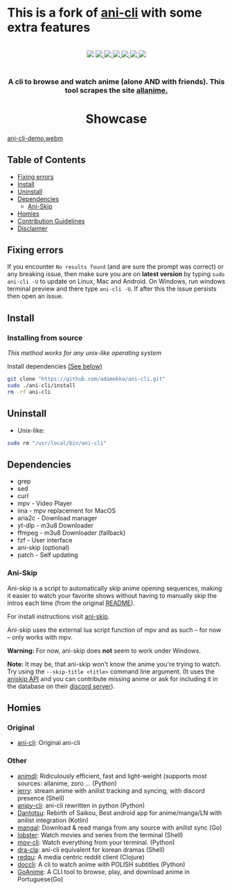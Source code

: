 # This is a fork of [ani-cli](https://github.com/pystardust/ani-cli) with some extra features

<p align=center>
<br>
<a href="http://makeapullrequest.com"><img src="https://img.shields.io/badge/PRs-welcome-brightgreen.svg"></a>
<a href="#Linux"><img src="https://img.shields.io/badge/os-linux-brightgreen">
<a href="#MacOS"><img src="https://img.shields.io/badge/os-mac-brightgreen">
<a href="#Android"><img src="https://img.shields.io/badge/os-android-brightgreen">
<a href="#Windows"><img src="https://img.shields.io/badge/os-windows-yellowgreen">
<a href="#iOS"><img src="https://img.shields.io/badge/os-ios-yellow">
<a href="#Steam-deck"><img src="https://img.shields.io/badge/os-steamdeck-yellow">
</a>

</p>

<h3 align="center">
<br>
A cli to browse and watch anime (alone AND with friends). This tool scrapes the site <a href="https://allanime.to/">allanime.</a>
</h3>
	
<h1 align="center">
	Showcase
</h1>

[ani-cli-demo.webm](https://user-images.githubusercontent.com/44473782/224679247-0856e652-f187-4865-bbcf-5a8e5cf830da.webm)

## Table of Contents

- [Fixing errors](#fixing-errors)
- [Install](#install)
- [Uninstall](#uninstall)
- [Dependencies](#dependencies)
  - [Ani-Skip](#ani-skip)
- [Homies](#homies)
- [Contribution Guidelines](./CONTRIBUTING.md)
- [Disclaimer](./disclaimer.md)

## Fixing errors

If you encounter `No results found` (and are sure the prompt was correct) or any breaking issue, then make sure you are on **latest version** by typing
`sudo ani-cli -U` to update on Linux, Mac and Android. On Windows, run windows terminal preview and there type `ani-cli -U`.
If after this the issue persists then open an issue.

## Install

### Installing from source

_This method works for any unix-like operating system_

Install dependencies [(See below)](#dependencies)

```sh
git clone "https://github.com/adamekka/ani-cli.git"
sudo ./ani-cli/install
rm -rf ani-cli
```

## Uninstall

- Unix-like:

```sh
sudo rm "/usr/local/bin/ani-cli"
```

## Dependencies

- grep
- sed
- curl
- mpv - Video Player
- iina - mpv replacement for MacOS
- aria2c - Download manager
- yt-dlp - m3u8 Downloader
- ffmpeg - m3u8 Downloader (fallback)
- fzf - User interface
- ani-skip (optional)
- patch - Self updating

### Ani-Skip

Ani-skip is a script to automatically skip anime opening sequences, making it easier to watch your favorite shows without having to manually skip the intros each time (from the original [README](https://github.com/synacktraa/ani-skip/tree/master#a-script-to-automatically-skip-anime-opening-sequences-making-it-easier-to-watch-your-favorite-shows-without-having-to-manually-skip-the-intros-each-time)).

For install instructions visit [ani-skip](https://github.com/synacktraa/ani-skip).

Ani-skip uses the external lua script function of mpv and as such – for now – only works with mpv.

**Warning:** For now, ani-skip does **not** seem to work under Windows.

**Note:** It may be, that ani-skip won't know the anime you're trying to watch. Try using the `--skip-title <title>` command line argument. (It uses the [aniskip API](https://github.com/lexesjan/typescript-aniskip-extension/tree/main/src/api/aniskip-http-client) and you can contribute missing anime or ask for including it in the database on their [discord server](https://discord.com/invite/UqT55CbrbE)).

## Homies

### Original

- [ani-cli](https://github.com/pystardust/ani-cli): Original ani-cli

### Other

- [animdl](https://github.com/justfoolingaround/animdl): Ridiculously efficient, fast and light-weight (supports most sources: allanime, zoro ... (Python)
- [jerry](https://github.com/justchokingaround/jerry): stream anime with anilist tracking and syncing, with discord presence (Shell)
- [anipy-cli](https://github.com/sdaqo/anipy-cli): ani-cli rewritten in python (Python)
- [Dantotsu](https://github.com/rebelonion/Dantotsu): Rebirth of Saikou, Best android app for anime/manga/LN with anilist integration (Kotlin)
- [mangal](https://github.com/metafates/mangal): Download & read manga from any source with anilist sync (Go)
- [lobster](https://github.com/justchokingaround/lobster): Watch movies and series from the terminal (Shell)
- [mov-cli](https://github.com/mov-cli/mov-cli): Watch everything from your terminal. (Python)
- [dra-cla](https://github.com/CoolnsX/dra-cla): ani-cli equivalent for korean dramas (Shell)
- [redqu](https://github.com/port19x/redqu): A media centric reddit client (Clojure)
- [doccli](https://github.com/TowarzyszFatCat/doccli): A cli to watch anime with POLISH subtitles (Python)
- [GoAnime](https://github.com/alvarorichard/GoAnime): A CLI tool to browse, play, and download anime in Portuguese(Go)
